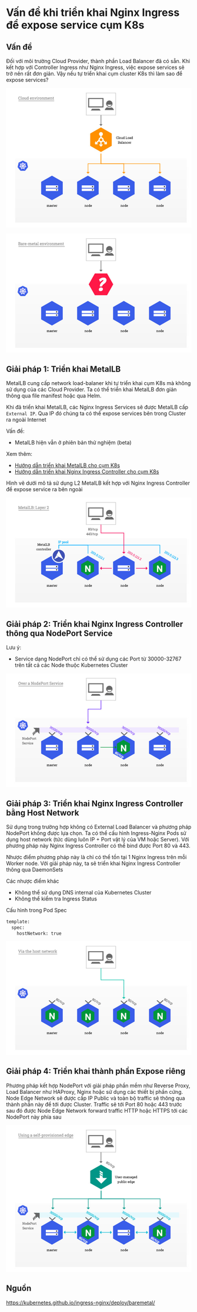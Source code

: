 # Vấn đề khi triển khai Nginx Ingress để expose service cụm K8s

## Vấn đề

Đối với môi trường Cloud Provider, thành phần Load Balancer đã có sẵn. Khi kết hợp với Controller Ingress như Nginx Ingress, việc expose services sẽ trở nên rất đơn giản. Vậy nếu tự triển khai cụm cluster K8s thì làm sao để expose services?

![](/images/problem/setup-own-nginx-ingress-k8s/pic1.jpg)

![](/images/problem/setup-own-nginx-ingress-k8s/pic2.jpg)

## Giải pháp 1: Triển khai MetalLB

MetalLB cung cấp network load-balaner khi tự triển khai cụm K8s mà không sử dụng của các Cloud Provider. Ta có thể triển khai MetalLB đơn giản thông qua file manifest hoặc qua Helm.

Khi đã triển khai MetalLB, các Nginx Ingress Services sẽ được MetalLB cấp `External IP`. Qua IP đó chúng ta có thể expose services bên trong Cluster ra ngoài Internet

Vấn đề:
- MetalLB hiện vẫn ở phiên bản thử nghiệm (beta)

Xem thêm:
- [Hướng dẫn triển khai MetalLB cho cụm K8s](/docs/setup/install-metallb.md)
- [Hướng dẫn triển khai Nginx Ingress Controller cho cụm K8s](/docs/setup/install-nginx-ingress-helm.md)


Hình vẽ dưới mô tả sử dụng L2 MetalLB kết hợp với Nginx Ingress Controller để expose service ra bên ngoài

![](/images/problem/setup-own-nginx-ingress-k8s/pic3.jpg)

## Giải pháp 2: Triển khai Nginx Ingress Controller thông qua NodePort Service

Lưu ý:
- Service dạng NodePort chỉ có thể sử dụng các Port từ 30000-32767 trên tất cả các Node thuộc Kubernetes Cluster

![](/images/problem/setup-own-nginx-ingress-k8s/pic4.jpg)

## Giải pháp 3: Triển khai Nginx Ingress Controller bằng Host Network

Sử dụng trong trường hợp không có External Load Balancer và phương pháp NodePort không được lựa chọn. Ta có thể cấu hình Ingress-Nginx Pods sử dụng host network (tức dùng luôn IP + Port vật lý của VM hoặc Server). Với phương pháp này Nginx Ingress Controller có thể bind được Port 80 và 443.

Nhược điểm phương pháp này là chỉ có thể tồn tại 1 Nginx Ingress trên mỗi Worker node. Với giải pháp này, ta sẽ triển khai Nginx Ingress Controller thông qua DaemonSets

Các nhược điểm khác
- Không thể sử dụng DNS internal của Kubernetes Cluster
- Không thể kiểm tra Ingress Status


Cấu hình trong Pod Spec
```
template:
  spec:
    hostNetwork: true
```

![](/images/problem/setup-own-nginx-ingress-k8s/pic5.jpg)


## Giải pháp 4: Triển khai thành phần Expose riêng

Phương pháp kết hợp NodePort với giải pháp phần mềm như Reverse Proxy, Load Balancer như HAProxy, Nginx hoặc sử dụng các thiết bị phần cứng. 
Node Edge Network sẽ được cấp IP Public và toàn bộ traffic sẽ thông qua thành phần này để tới được Cluster. Traffic sẽ tới Port 80 hoặc 443 trước sau đó được Node Edge Network forward traffic HTTP hoặc HTTPS tới các NodePort này phía sau

![](/images/problem/setup-own-nginx-ingress-k8s/pic6.jpg)

## Nguồn

https://kubernetes.github.io/ingress-nginx/deploy/baremetal/